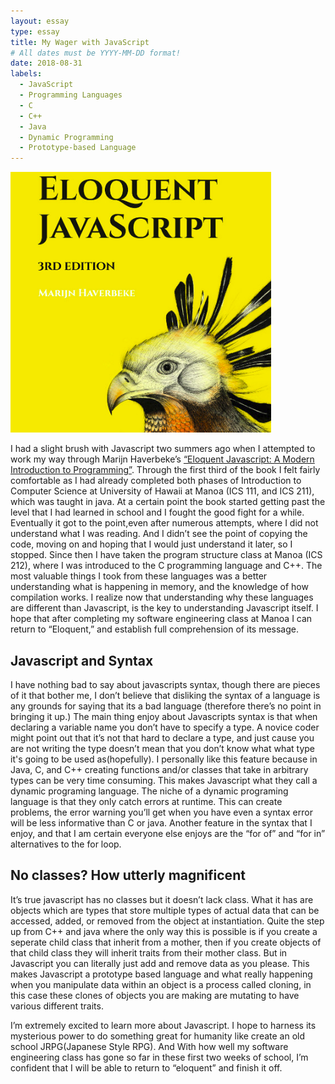 ```yaml
---
layout: essay
type: essay
title: My Wager with JavaScript
# All dates must be YYYY-MM-DD format!
date: 2018-08-31
labels:
  - JavaScript
  - Programming Languages
  - C
  - C++
  - Java
  - Dynamic Programming
  - Prototype-based Language
---
```


<img class="ui medium right floated rounded image" src="../images/eloquent.png">

I had a slight brush with Javascript two summers ago when I attempted to work my way through Marijn Haverbeke’s [“Eloquent Javascript: A Modern Introduction to Programming”](https://eloquentjavascript.net/).  Through the first third of the book I felt fairly comfortable as I had already completed both phases of Introduction to Computer Science at University of Hawaii at Manoa (ICS 111, and ICS 211), which was taught in java. At a certain point the book started getting past the level that I had learned in school and I fought the good fight for a while. Eventually it got to the point,even after numerous attempts, where I did not understand what I was reading. And I didn’t see the point of copying the code, moving on and hoping that I would just understand it later, so I stopped. Since then I have taken the program structure class at Manoa (ICS 212), where I was introduced to the C programming language and C++. The most valuable things I took from these languages was a better understanding what is happening in memory, and the knowledge of how compilation works.  I realize now that understanding why these languages are different than Javascript, is the key to understanding Javascript itself.  I hope that after completing my software engineering class at Manoa I can return to “Eloquent,” and establish full comprehension of its message. 

## Javascript and Syntax

I have nothing bad to say about javascripts syntax, though there are pieces of it that bother me, I don’t believe that disliking the syntax of a language is any grounds for saying that its a bad language (therefore there’s no point in bringing it up.) The main thing enjoy about Javascripts syntax is that when declaring a variable name you don’t have to specify a type.  A novice coder might point out that it’s not that hard to declare a type, and just cause you are not writing the type doesn’t mean that you don’t know what what type it's going to be used as(hopefully). I personally like this feature because in Java, C, and C++ creating functions and/or classes that take in arbitrary types can be very time consuming. This makes Javascript what they call a dynamic programing language.  The niche of a dynamic programing language is that they only catch errors at runtime. This can create problems, the error warning you’ll get when you have even a syntax error will be less informative than C or java.  Another feature in the syntax that I enjoy, and that I am certain everyone else enjoys are the “for of” and “for in” alternatives to the for loop.

## No classes? How utterly magnificent

It’s true javascript has no classes but it doesn’t lack class. What it has are objects which are types that store multiple types of actual data that can be accessed, added, or removed from the object at instantiation. Quite the step up from C++ and java where the only way this is possible is if you create a seperate child class that inherit from a mother, then if you create objects of that child class they will inherit traits from their mother class. But in Javascript you can literally just add and remove data as you please. This makes Javascript a prototype based language and what really happening when you manipulate data within an object is a process called cloning, in this case these clones of objects you are making are mutating to have various different traits.

I’m extremely excited to learn more about Javascript.  I hope to harness its mysterious power to do something great for humanity like create an old school JRPG(Japanese Style RPG). And With how well my software engineering class has gone so far in these first two weeks of school, I’m confident that I will be able to return to “eloquent” and finish it off.





